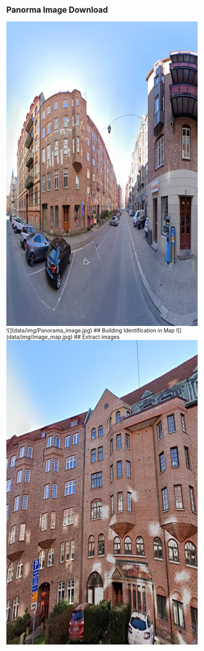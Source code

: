 ## Panorma Image Download
<img src="data/img/Panorama_image.jpg" width=800 height=800>
![](data/img/Panorama_image.jpg)
## Building Identification in Map
![](data/img/Image_map.jpg)
## Extract images
<img src="data/img_eq/0_270_158305448_tSSU2y8hzjibmMWkpqsNjg.jpg" width=800 height=800>


